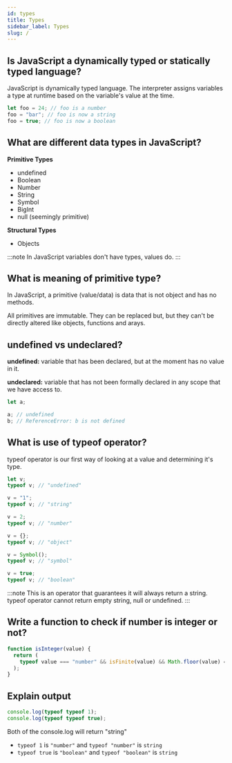 ```yaml
---
id: types
title: Types
sidebar_label: Types
slug: /
---
```


## Is JavaScript a dynamically typed or statically typed language?

JavaScript is dynamically typed language. The interpreter assigns variables a type at runtime based on the variable's value at the time.

```js
let foo = 24; // foo is a number
foo = "bar"; // foo is now a string
foo = true; // foo is now a boolean
```

## What are different data types in JavaScript?

**Primitive Types**

- undefined
- Boolean
- Number
- String
- Symbol
- BigInt
- null (seemingly primitive)

**Structural Types**

- Objects

:::note
In JavaScript variables don't have types, values do.
:::

## What is meaning of primitive type?

In JavaScript, a primitive (value/data) is data that is not object and has no methods.

All primitives are immutable. They can be replaced but, but they can't be directly altered like objects, functions and arays.

## undefined vs undeclared?

**undefined:** variable that has been declared, but at the moment has no value in it.

**undeclared:** variable that has not been formally declared in any scope that we have access to.

```js
let a;

a; // undefined
b; // ReferenceError: b is not defined
```

## What is use of typeof operator?

typeof operator is our first way of looking at a value and determining it's type.

```js
let v;
typeof v; // "undefined"

v = "1";
typeof v; // "string"

v = 2;
typeof v; // "number"

v = {};
typeof v; // "object"

v = Symbol();
typeof v; // "symbol"

v = true;
typeof v; // "boolean"
```

:::note
This is an operator that guarantees it will always return a string. typeof operator cannot return empty string, null or undefined.
:::

## Write a function to check if number is integer or not?

```js
function isInteger(value) {
  return (
    typeof value === "number" && isFinite(value) && Math.floor(value) === value;
  );
}
```

## Explain output

```jsx
console.log(typeof typeof 1);
console.log(typeof typeof true);
```
Both of the console.log will return "string"
* `typeof 1` is `"number"` and `typeof "number"` is `string`
* `typeof true` is `"boolean"` and `typeof "boolean"` is `string`